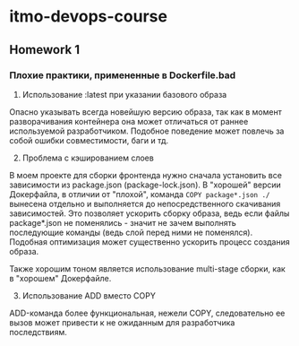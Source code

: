 # itmo-devops-course

## Homework 1

### Плохие практики, примененные в Dockerfile.bad

1. Использование :latest при указании базового образа

Опасно указывать всегда новейшую версию образа, так как в момент разворачивания контейнера она может отличаться от раннее используемой разработчиком. Подобное поведение может повлечь за собой ошибки совместимости, баги и тд.

2. Проблема с кэшированием слоев

В моем проекте для сборки фронтенда нужно сначала установить все зависимости из package.json (package-lock.json). В "хорошей" версии Докерфайла, в отличии от "плохой", команда `COPY package*.json ./` вынесена отдельно и выполняется до непосредственного скачивания зависимостей. Это позволяет ускорить сборку образа, ведь если файлы package\*.json не поменялись - значит не зачем выполнять последующие команды (ведь слой перед ними не поменялся). Подобная оптимизация может существенно ускорить процесс создания образа.

Также хорошим тоном является использование multi-stage сборки, как в "хорошем" Докерфайле.

3. Использование ADD вместо COPY

ADD-команда более функциональная, нежели COPY, следовательно ее вызов может привести к не ожиданным для разработчика последствиям.
